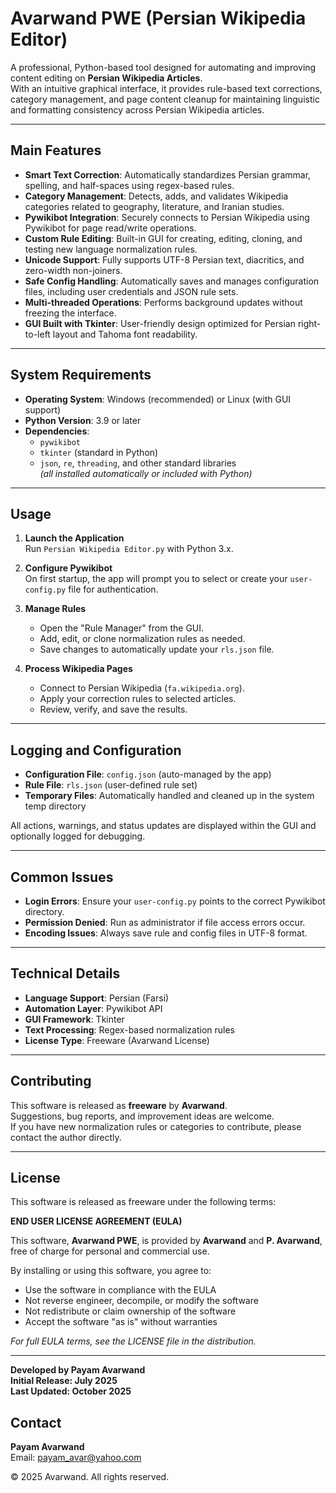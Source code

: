 # Avarwand PWE (Persian Wikipedia Editor)

A professional, Python-based tool designed for automating and improving content editing on **Persian Wikipedia Articles**.  
With an intuitive graphical interface, it provides rule-based text corrections, category management, and page content cleanup for maintaining linguistic and formatting consistency across Persian Wikipedia articles.

---

## Main Features

- **Smart Text Correction**: Automatically standardizes Persian grammar, spelling, and half-spaces using regex-based rules.
- **Category Management**: Detects, adds, and validates Wikipedia categories related to geography, literature, and Iranian studies.
- **Pywikibot Integration**: Securely connects to Persian Wikipedia using Pywikibot for page read/write operations.
- **Custom Rule Editing**: Built-in GUI for creating, editing, cloning, and testing new language normalization rules.
- **Unicode Support**: Fully supports UTF-8 Persian text, diacritics, and zero-width non-joiners.
- **Safe Config Handling**: Automatically saves and manages configuration files, including user credentials and JSON rule sets.
- **Multi-threaded Operations**: Performs background updates without freezing the interface.
- **GUI Built with Tkinter**: User-friendly design optimized for Persian right-to-left layout and Tahoma font readability.

---

## System Requirements

- **Operating System**: Windows (recommended) or Linux (with GUI support)
- **Python Version**: 3.9 or later  
- **Dependencies**:
  - `pywikibot`
  - `tkinter` (standard in Python)
  - `json`, `re`, `threading`, and other standard libraries  
  *(all installed automatically or included with Python)*

---

## Usage

1. **Launch the Application**  
   Run `Persian Wikipedia Editor.py` with Python 3.x.

2. **Configure Pywikibot**  
   On first startup, the app will prompt you to select or create your `user-config.py` file for authentication.

3. **Manage Rules**  
   - Open the "Rule Manager" from the GUI.  
   - Add, edit, or clone normalization rules as needed.  
   - Save changes to automatically update your `rls.json` file.

4. **Process Wikipedia Pages**  
   - Connect to Persian Wikipedia (`fa.wikipedia.org`).  
   - Apply your correction rules to selected articles.  
   - Review, verify, and save the results.

---

## Logging and Configuration

- **Configuration File**: `config.json` (auto-managed by the app)
- **Rule File**: `rls.json` (user-defined rule set)
- **Temporary Files**: Automatically handled and cleaned up in the system temp directory

All actions, warnings, and status updates are displayed within the GUI and optionally logged for debugging.

---

## Common Issues

- **Login Errors**: Ensure your `user-config.py` points to the correct Pywikibot directory.
- **Permission Denied**: Run as administrator if file access errors occur.
- **Encoding Issues**: Always save rule and config files in UTF-8 format.

---

## Technical Details

- **Language Support**: Persian (Farsi)
- **Automation Layer**: Pywikibot API
- **GUI Framework**: Tkinter
- **Text Processing**: Regex-based normalization rules
- **License Type**: Freeware (Avarwand License)

---

## Contributing

This software is released as **freeware** by **Avarwand**.  
Suggestions, bug reports, and improvement ideas are welcome.  
If you have new normalization rules or categories to contribute, please contact the author directly.

---

## License

This software is released as freeware under the following terms:

**END USER LICENSE AGREEMENT (EULA)**  

This software, **Avarwand PWE**, is provided by **Avarwand** and **P. Avarwand**, free of charge for personal and commercial use.  

By installing or using this software, you agree to:
- Use the software in compliance with the EULA  
- Not reverse engineer, decompile, or modify the software  
- Not redistribute or claim ownership of the software  
- Accept the software "as is" without warranties  

*For full EULA terms, see the LICENSE file in the distribution.*

---

**Developed by Payam Avarwand**  
**Initial Release: July 2025**  
**Last Updated: October 2025**

## Contact

**Payam Avarwand**  
Email: payam_avar@yahoo.com  

© 2025 Avarwand. All rights reserved.
